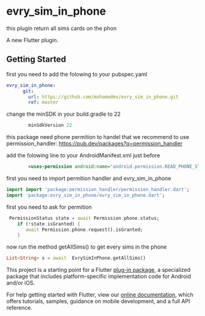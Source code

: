 # evry_sim_in_phone
this plugin return all sims cards on the phon

A new Flutter plugin.

## Getting Started
first you need to add the folowing to your pubspec.yaml
```yaml
evry_sim_in_phone:
      git:
        url: https://github.com/mohamedmv/evry_sim_in_phone.git
        ref: master
```

change the minSDK in your build.gradle to 22
```gradle
        minSdkVersion 22
```
this package need phone permition to handel that we recommend to use permission_handler:
      https://pub.dev/packages?q=permission_handler

add the folowing line to your AndroidManifest.xml just before </manifest>
```Xml
        <uses-permission android:name="android.permission.READ_PHONE_STATE" />
```
first you need to import permition handler and evry_sim_in_phone
 ```dart
 import import 'package:permission_handler/permission_handler.dart';
 import 'package:evry_sim_in_phone/evry_sim_in_phone.dart';
 ```
   first you need to ask for permition
```dart
 PermissionStatus state = await Permission.phone.status;
    if (!state.isGranted) {
       await Permission.phone.request().isGranted;
    }
```
now run the method getAllSims() to get every sims in the phone
```dart
List<String> s = await  EvrySimInPhone.getAllSims()
```

This project is a starting point for a Flutter
[plug-in package](https://flutter.dev/developing-packages/),
a specialized package that includes platform-specific implementation code for
Android and/or iOS.

For help getting started with Flutter, view our
[online documentation](https://flutter.dev/docs), which offers tutorials,
samples, guidance on mobile development, and a full API reference.

